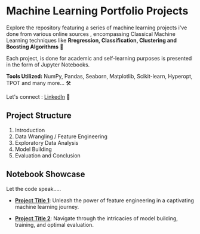 # Machine Learning Portfolio Projects

Explore the repository featuring a series of machine learning projects i've done from various online sources , encompassing Classical Machine Learning techniques like **Rregression, Classification, Clustering and Boosting Algorithms** 🚀 

Each project, is done for academic and self-learning purposes is presented in the form of Jupyter Notebooks.

**Tools Utilized:** NumPy, Pandas, Seaborn, Matplotlib, Scikit-learn, Hyperopt, TPOT and many more... 🛠️

Let's connect : [LinkedIn](https://www.linkedin.com/in/kailas-p-sudheer-6bb244201/) 🤝

## Project Structure

1. Introduction
2. Data Wrangling / Feature Engineering 
3. Exploratory Data Analysis
4. Model Building
5. Evaluation and Conclusion

## Notebook Showcase
Let the code speak.....

  - [**Project Title 1**](Notebook_Link_1): Unleash the power of feature engineering in a captivating machine learning journey.

  - [**Project Title 2**](Notebook_Link_2): Navigate through the intricacies of model building, training, and optimal evaluation.

   
